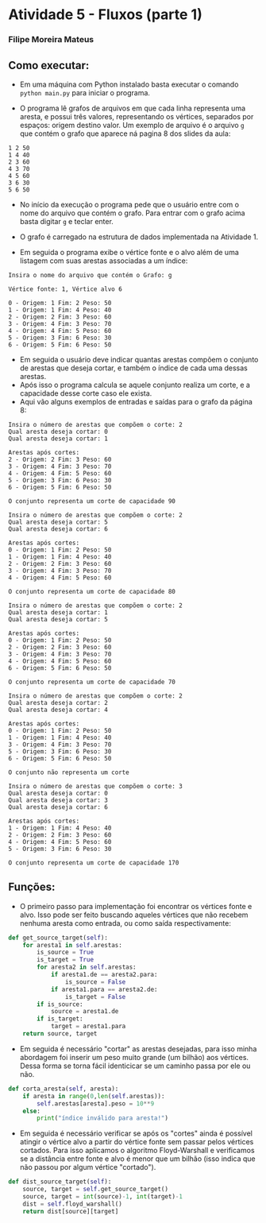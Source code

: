# Atividade 5 - Fluxos (parte 1)

### Filipe Moreira Mateus

## Como executar:

- Em uma máquina com Python instalado basta executar o comando `python main.py` para iniciar o programa.

- O programa lê grafos de arquivos em que cada linha representa uma aresta, e possui três valores, representando os vértices, separados por espaços: origem destino valor. Um exemplo de arquivo é o arquivo `g` que contém o grafo que aparece ná pagina 8 dos slides da aula:

```
1 2 50
1 4 40
2 3 60
4 3 70
4 5 60
3 6 30
5 6 50
```

- No início da execução o programa pede que o usuário entre com o nome do arquivo que contém o grafo. Para entrar com o grafo acima basta digitar `g` e teclar enter.

- O grafo é carregado na estrutura de dados implementada na Atividade 1.

- Em seguida o programa exibe o vértice fonte e o alvo além de uma listagem com suas arestas associadas a um índice:
```
Insira o nome do arquivo que contém o Grafo: g

Vértice fonte: 1, Vértice alvo 6

0 - Origem: 1 Fim: 2 Peso: 50
1 - Origem: 1 Fim: 4 Peso: 40
2 - Origem: 2 Fim: 3 Peso: 60
3 - Origem: 4 Fim: 3 Peso: 70
4 - Origem: 4 Fim: 5 Peso: 60
5 - Origem: 3 Fim: 6 Peso: 30
6 - Origem: 5 Fim: 6 Peso: 50
```

- Em seguida o usuário deve indicar quantas arestas compõem o conjunto de arestas que deseja cortar, e também o índice de cada uma dessas arestas.
- Após isso o programa calcula se aquele conjunto realiza um corte, e a capacidade desse corte caso ele exista.
- Aqui vão alguns exemplos de entradas e saídas para o grafo da página 8:

```
Insira o número de arestas que compõem o corte: 2
Qual aresta deseja cortar: 0
Qual aresta deseja cortar: 1

Arestas após cortes: 
2 - Origem: 2 Fim: 3 Peso: 60
3 - Origem: 4 Fim: 3 Peso: 70
4 - Origem: 4 Fim: 5 Peso: 60
5 - Origem: 3 Fim: 6 Peso: 30
6 - Origem: 5 Fim: 6 Peso: 50

O conjunto representa um corte de capacidade 90
```
```
Insira o número de arestas que compõem o corte: 2
Qual aresta deseja cortar: 5
Qual aresta deseja cortar: 6

Arestas após cortes: 
0 - Origem: 1 Fim: 2 Peso: 50
1 - Origem: 1 Fim: 4 Peso: 40
2 - Origem: 2 Fim: 3 Peso: 60
3 - Origem: 4 Fim: 3 Peso: 70
4 - Origem: 4 Fim: 5 Peso: 60

O conjunto representa um corte de capacidade 80
```
```
Insira o número de arestas que compõem o corte: 2
Qual aresta deseja cortar: 1
Qual aresta deseja cortar: 5

Arestas após cortes: 
0 - Origem: 1 Fim: 2 Peso: 50
2 - Origem: 2 Fim: 3 Peso: 60
3 - Origem: 4 Fim: 3 Peso: 70
4 - Origem: 4 Fim: 5 Peso: 60
6 - Origem: 5 Fim: 6 Peso: 50

O conjunto representa um corte de capacidade 70
```
```
Insira o número de arestas que compõem o corte: 2
Qual aresta deseja cortar: 2
Qual aresta deseja cortar: 4

Arestas após cortes: 
0 - Origem: 1 Fim: 2 Peso: 50
1 - Origem: 1 Fim: 4 Peso: 40
3 - Origem: 4 Fim: 3 Peso: 70
5 - Origem: 3 Fim: 6 Peso: 30
6 - Origem: 5 Fim: 6 Peso: 50

O conjunto não representa um corte
```
```
Insira o número de arestas que compõem o corte: 3
Qual aresta deseja cortar: 0
Qual aresta deseja cortar: 3
Qual aresta deseja cortar: 6

Arestas após cortes: 
1 - Origem: 1 Fim: 4 Peso: 40
2 - Origem: 2 Fim: 3 Peso: 60
4 - Origem: 4 Fim: 5 Peso: 60
5 - Origem: 3 Fim: 6 Peso: 30

O conjunto representa um corte de capacidade 170
```

## Funções:

- O primeiro passo para implementação foi encontrar os vértices fonte e alvo. Isso pode ser feito buscando aqueles vértices que não recebem nenhuma aresta como entrada, ou como saída respectivamente:
```python
def get_source_target(self):
    for aresta1 in self.arestas:
        is_source = True
        is_target = True
        for aresta2 in self.arestas:
            if aresta1.de == aresta2.para:
                is_source = False
            if aresta1.para == aresta2.de:
                is_target = False
        if is_source:
            source = aresta1.de
        if is_target:
            target = aresta1.para
    return source, target
```
- Em seguida é necessário "cortar" as arestas desejadas, para isso minha abordagem foi inserir um peso muito grande (um bilhão) aos vértices. Dessa forma se torna fácil identicicar se um caminho passa por ele ou não.

```python
def corta_aresta(self, aresta):
    if aresta in range(0,len(self.arestas)):
        self.arestas[aresta].peso = 10**9
    else:
        print("índice inválido para aresta!")
```

- Em seguida é necessário verificar se após os "cortes" ainda é possível atingir o vértice alvo a partir do vértice fonte sem passar pelos vértices cortados. Para isso aplicamos o algoritmo Floyd-Warshall e verificamos se a distância entre fonte e alvo é menor que um bilhão (isso indica que não passou por algum vértice "cortado").

```python
def dist_source_target(self):
    source, target = self.get_source_target()
    source, target = int(source)-1, int(target)-1
    dist = self.floyd_warshall()
    return dist[source][target]
```
